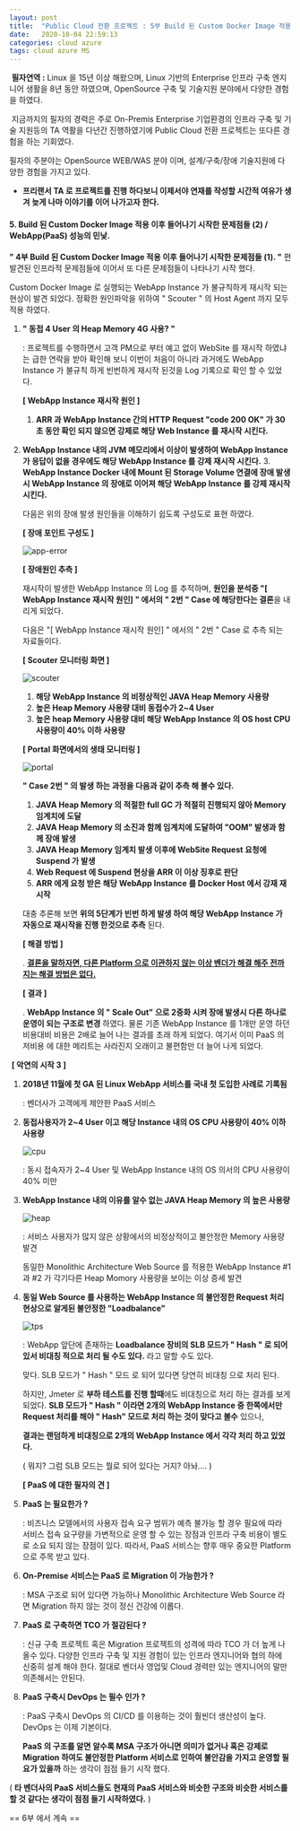 ```yaml
---
layout: post
title:  "Public Cloud 전환 프로젝트 : 5부 Build 된 Custom Docker Image 적용 이후 들어나기 시작한 문제점들 (2)."
date:   2020-10-04 22:59:13
categories: cloud azure
tags: cloud azure MS
---
```



​	**필자연역 :** Linux 을 15년 이상 해왔으며, Linux 기반의 Enterprise 인프라 구축 엔지니어 생활을 8년 동안 하였으며, OpenSource 구축 및 기술지원 분야에서 다양한 경험을 하였다.

​	지금까지의 필자의 경력은 주로 On-Premis Enterprise 기업환경의 인프라 구축 및 기술 지원등의 TA 역활을 다년간 진행하였기에 Public Cloud 전환 프로젝트는 또다른 경험을 하는 기회였다.

필자의 주분야는 OpenSource WEB/WAS 분야 이며, 설계/구축/장애 기술지원에 다양한 경험을 가지고 있다.

* **프리랜서 TA 로 프로젝트를 진행 하다보니 이제서야 연재를 작성할 시간적 여유가 생겨 늦게 나마 이야기를 이어 나가고자 한다.**



#### 5. Build 된 Custom Docker Image 적용 이후 들어나기 시작한 문제점들 (2) / WebApp(PaaS) 성능의 민낯.

  **" 4부 Build 된 Custom Docker Image 적용 이후 들어나기 시작한 문제점들 (1). "** 편 발견된 인프라적 문제점들에 이어서 또 다른 문제점들이 나타나기 시작 했다.



  Custom Docker Image 로 실행되는 WebApp Instance 가 불규칙하게 재시작 되는 현상이 발견 되었다. 정확한 원인파악을 위하여 " Scouter " 의 Host Agent 까지 모두 적용 하였다.

 

1. **" 동접 4 User 의 Heap Memory 4G 사용? "**

   : 프로젝트를 수행하면서 고객 PM으로 부터 예고 없이 WebSite 를 재시작 하였냐는 급한 연락을 받아 확인해 보니 이번이 처음이 아니라 과거에도 WebApp Instance 가 불규칙 하게 빈번하게 재시작 된것을 Log 기록으로 확인 할 수 있었다.

   

   **[ WebApp Instance 재시작 원인 ]**

   1. **ARR 과 WebApp Instance 간의 HTTP Request "code 200 OK" 가 30초 동안 확인 되지 않으면 강제로 해당 Web Instance 를 재시작 시킨다.**
2. **WebApp Instance 내의 JVM 메모리에서 이상이 발생하여 WebApp Instance 가 응답이 없을 경우에도 해당 WebApp Instance 를 강제 재시작 시킨다.**
   3. **WebApp Instance Docker 내에 Mount 된 Storage Volume 연결에 장애 발생시 WebApp Instance 의 장애로 이어져 해당 WebApp Instance 를 강제 재시작 시킨다.**

   

   다음은 위의 장애 발생 원인들을 이해하기 쉽도록 구성도로 표현 하였다.

   **[ 장애 포인트 구성도 ]**

   ![app-error](C:\Users\graudis\Documents\ARR-architecture-2.jpg)

   **[ 장애원인 추측 ]**

   재시작이 발생한 WebApp Instance 의 Log 를 추적하며, **원인을 분석중 "[ WebApp Instance 재시작 원인] " 에서의 " 2번 " Case 에 해당한다는 결론**을 내리게 되었다. 

   다음은 "[ WebApp Instance 재시작 원인] " 에서의 " 2번 " Case 로 추측 되는 자료들이다.
   
   
   
   **[ Scouter 모니터링 화면 ]**
   
   ![scouter](C:\Users\graudis\Documents\scouter-2.jpg)
   
   1. **해당 WebApp Instance 의 비정상적인 JAVA Heap Memory 사용량**
   2. **높은 Heap Memory 사용량 대비 동접수가 2~4 User** 
   3. **높은 heap Memory 사용량 대비 해당 WebApp Instance 의 OS host CPU 사용량이 40% 이하 사용량**
   
   
   
   **[ Portal 화면에서의 생태 모니터링 ]**
   
   ![portal](C:\Users\graudis\Documents\portal-2.jpg)
   
   
   
   **" Case 2번 " 의 발생 하는 과정을 다음과 같이 추측 해 볼수 있다.**
   
   
   
   1. **JAVA Heap Memory 의 적절한 full GC 가 적절히 진행되지 않아 Memory 임계치에 도달**
   2. **JAVA Heap Memory 의 소진과 함께 임계치에 도달하여 "OOM" 발생과 함께 장애 발생**
   3. **JAVA Heap Memory 임계치 발생 이후에 WebSite Request 요청에 Suspend 가 발생**
   4. **Web Request 에 Suspend 현상을 ARR 이 이상 징후로 판단**
   5. **ARR 에게 요청 받은 해당 WebApp Instance 를 Docker Host 에서 강재 재시작**
   
   
   
   대충 추론해 보면 **위의 5단계가 빈번 하게 발생 하여 해당 WebApp Instance 가 자동으로 재시작을 진행 한것으로 추측** 된다.
   
   
   
   **[ 해결 방법 ]**
   
   . <u>**결론을 말하자면, 다른 Platform 으로 이관하지 않는 이상 벤더가 해결 해주 전까지는 해결 방법은 없다.**</u>
   
   
   
   **[ 결과 ]**
   
   . **WebApp Instance 의 " Scale Out" 으로 2중화 시켜 장애 발생시 다른 하나로 운영이 되는 구조로 변경** 하였다. 물론 기존 WebApp Instance 를 1개만 운영 하던 비용대비 비용은 2배로 늘어 나는 결과를 초래 하게 되었다. 여기서 이미 PaaS 의 저비용 에 대한 메리트는 사라진지 오래이고 불편함만 더 늘어 나게 되었다.
   
   

​       **[ 악연의 시작 3 ]**

1. **2018년 11월에 첫 GA 된 Linux WebApp 서비스를 국내 첫 도입한 사례로 기록됨**

   : 벤더사가 고객에게 제안한 PaaS 서비스

2. **동접사용자가 2~4 User 이고 해당 Instance 내의 OS CPU 사용량이 40% 이하 사용량**

   ![cpu](C:\Users\graudis\Documents\scouter-cpu-1.jpg)

   : 동시 접속자가 2~4 User 및 WebApp Instance 내의 OS 의서의 CPU 사용량이 40% 미만

   

3. **WebApp Instance 내의 이유를 알수 없는 JAVA Heap Memory 의 높은 사용량**

   ![heap](C:\Users\graudis\Documents\scouter-heap-1.jpg)

   : 서비스 사용자가 많지 않은 상황에서의 비정상적이고 불안정한  Memory 사용량 발견

   동일한 Monolithic Architecture Web Source 를 적용한 WebApp Instance #1 과 #2 가 각기다른 Heap Momory 사용량을 보이는 이상 증세 발견

   

4. **동일 Web Source 를 사용하는 WebApp Instance 의 불안정한 Request 처리 현상으로 알게된 불안정한 "Loadbalance"**  

   ![tps](C:\Users\graudis\Documents\scouter-tps-1.jpg)

   : WebApp 앞단에 존재하는 **Loadbalance 장비의 SLB 모드가 " Hash " 로 되어 있서 비대칭 적으로 처리 될 수도 있다.** 라고 말할 수도 있다. 

   맞다. SLB 모드가 " Hash " 모드 로 되어 있다면 당연히 비대칭 으로 처리 된다. 

   하지만, Jmeter 로 **부하 테스트를 진행 할때**에도 비대칭으로 처리 하는 결과를 보게 되었다. **SLB 모드가 " Hash " 이라면 2개의 WebApp Instance 중 한쪽에서만 Request 처리를 해야 " Hash" 모드로 처리 하는 것이 맞다고 볼수** 있으나, 

   **결과는 랜덤하게 비대칭으로 2개의  WebApp Instance 에서 각각 처리 하고 있었다.** 

   ( 뭐지? 그럼 SLB 모드는 뭘로 되어 있다는 거지? 아놔.... )



   **[ PaaS 에 대한 필자의 견 ]**

1. **PaaS 는 필요한가 ?**

   : 비즈니스 모델에서의 사용자 접속 요구 범위가 예측 불가능 할 경우 필요에 따라 서비스 접속 요구량을 가변적으로 운영 할 수 있는 장점과 인프라 구축 비용이 별도로 소요 되지 않는 장점이 있다. 따라서, PaaS 서비스는 향후 매우 중요한 Platform 으로 주목 받고 있다.

2. **On-Premise 서비스는 PaaS 로 Migration 이 가능한가 ?**

   : MSA 구조로 되어 있다면 가능하나 Monolithic Architecture Web Source 라면 Migration 하지 않는 것이 정신 건강에 이롭다.   

3. **PaaS 로 구축하면 TCO 가 절감된다 ?**

   : 신규 구축 프로젝트 혹은 Migration 프로젝트의 성격에 따라 TCO 가 더 높게 나올수 있다. 다양한 인프라 구축 및 지원 경험이 있는 인프라 엔지니어와 협의 하에 신중히 설계 해야 한다. 절대로 벤더사 영업및 Cloud 경력만 있는 엔지니어의  말만 의존해서는 안된다.

4. **PaaS 구축시 DevOps 는 필수 인가 ?**

   : PaaS 구축시 DevOps 의 CI/CD 를 이용하는 것이 훨씬더 생산성이 높다. DevOps 는 이제 기본이다. 

   

   **PaaS 의 구조를 알면 알수록 MSA 구조가 아니면 의미가 없거나 혹은 강제로 Migration 하여도 불안정한 Platform 서비스로 인하여 불안감을 가지고 운영할 필요가 있을까** 하는 생각이 점점 들기 시작 했다. 

( **타 벤더사의 PaaS 서비스들도 현재의 PaaS 서비스와 비슷한 구조와 비슷한 서비스를 할 것 같다는 생각이 점점 들기 시작하였다.**  )

 

== 6부 에서 계속 ==